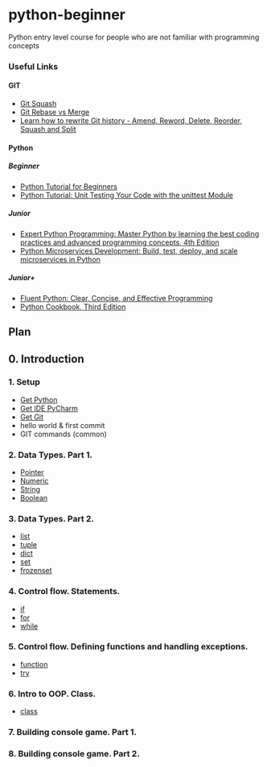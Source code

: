 # python-beginner
Python entry level course for people who are not familiar with programming concepts


### Useful Links
#### GIT
* [Git Squash](https://www.youtube.com/watch?v=V5KrD7CmO4o)
* [Git Rebase vs Merge](https://www.youtube.com/watch?v=f1wnYdLEpgI)
* [Learn how to rewrite Git history - Amend, Reword, Delete, Reorder, Squash and Split](https://www.youtube.com/watch?v=ElRzTuYln0M&list=RDCMUCpREcVgeyOjDIAFa8FQr9Dw&index=2)

#### Python

##### Beginner
* [Python Tutorial for Beginners](https://www.youtube.com/watch?v=YYXdXT2l-Gg&list=PL-osiE80TeTskrapNbzXhwoFUiLCjGgY7)
* [Python Tutorial: Unit Testing Your Code with the unittest Module](https://www.youtube.com/watch?v=6tNS--WetLI)

##### Junior
* [Expert Python Programming: Master Python by learning the best coding practices and advanced programming concepts, 4th Edition](https://www.amazon.com/Expert-Python-Programming-practices-programming/dp/1801071101)
* [Python Microservices Development: Build, test, deploy, and scale microservices in Python](https://www.amazon.com/Python-Microservices-Development-deploy-microservices/dp/1785881116)

##### Junior+
* [Fluent Python: Clear, Concise, and Effective Programming](https://www.amazon.com/Fluent-Python-Concise-Effective-Programming/dp/1491946008)
* [Python Cookbook, Third Edition](https://www.amazon.com/Python-Cookbook-Third-David-Beazley/dp/1449340377)


## Plan

## 0. Introduction

### 1. Setup
* [Get Python](https://www.youtube.com/watch?v=b093aqAZiPU&t=273s)
* [Get IDE PyCharm](https://www.youtube.com/watch?v=XsL8JDkH-ec&t=30s)
* [Get Git](https://www.youtube.com/watch?v=tRZGeaHPoaw&t=131s)
* hello world & first commit
* GIT commands (common)

### 2. Data Types. Part 1.
* [Pointer](https://mykytapavlov.github.io/nerd/src/python/pointer)
* [Numeric](https://mykytapavlov.github.io/nerd/src/python/built-in-types/immutable/numeric)
* [String](https://mykytapavlov.github.io/nerd/src/python/built-in-types/immutable/string)
* [Boolean](https://mykytapavlov.github.io/nerd/src/python/built-in-types/immutable/boolean)

### 3. Data Types. Part 2.
* [list](https://mykytapavlov.github.io/nerd/src/python/built-in-types/mutable/list)
* [tuple](https://mykytapavlov.github.io/nerd/src/python/built-in-types/immutable/tuple)
* [dict](https://mykytapavlov.github.io/nerd/src/python/built-in-types/mutable/dict)
* [set](https://mykytapavlov.github.io/nerd/src/python/built-in-types/mutable/set)
* [frozenset](https://mykytapavlov.github.io/nerd/src/python/built-in-types/immutable/frozenset)

### 4. Control flow. Statements.
* [if](https://mykytapavlov.github.io/nerd/src/python/control-flow/if)
* [for](https://mykytapavlov.github.io/nerd/src/python/control-flow/for)
* [while](https://mykytapavlov.github.io/nerd/src/python/control-flow/while)

### 5. Control flow. Defining functions and handling exceptions.
* [function](https://mykytapavlov.github.io/nerd/src/python/control-flow/function)
* [try](https://mykytapavlov.github.io/nerd/src/python/control-flow/try)

### 6. Intro to OOP. Class.
* [class](https://mykytapavlov.github.io/nerd/src/python/oop/class)

### 7. Building console game. Part 1.
### 8. Building console game. Part 2.

